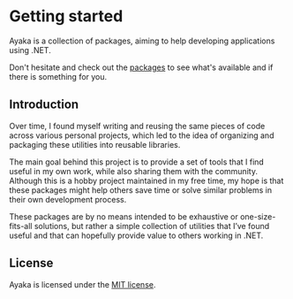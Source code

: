 # Getting started

Ayaka is a collection of packages, aiming to help developing applications using .NET.

Don't hesitate and check out the [packages] to see what's available and if there is something
for you.

## Introduction

Over time, I found myself writing and reusing the same pieces of code across various personal projects,
which led to the idea of organizing and packaging these utilities into reusable libraries.

The main goal behind this project is to provide a set of tools that I find useful in my own work,
while also sharing them with the community. Although this is a hobby project maintained in my free time,
my hope is that these packages might help others save time or solve similar problems in their own
development process.

These packages are by no means intended to be exhaustive or one-size-fits-all solutions, but rather
a simple collection of utilities that I’ve found useful and that can hopefully provide value to others
working in .NET.

## License

Ayaka is licensed under the [MIT license].

[packages]: ./packages
[MIT license]: https://github.com/Xzelsius/Ayaka?tab=MIT-1-ov-file#readme
